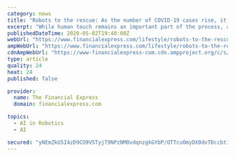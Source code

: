 ```yaml
---
category: news
title: "Robots to the rescue: As the number of COVID-19 cases rise, it’s become important for health workers"
excerpt: "While human touch remains an important part of the process, artificial intelligence is stepping in, too, especially where people can't."
publishedDateTime: 2020-05-02T19:40:00Z
webUrl: "https://www.financialexpress.com/lifestyle/robots-to-the-rescue-as-the-number-of-covid-19-cases-rise-its-become-important-for-health-workers/1946351/"
ampWebUrl: "https://www.financialexpress.com/lifestyle/robots-to-the-rescue-as-the-number-of-covid-19-cases-rise-its-become-important-for-health-workers/1946351/lite/"
cdnAmpWebUrl: "https://www-financialexpress-com.cdn.ampproject.org/c/s/www.financialexpress.com/lifestyle/robots-to-the-rescue-as-the-number-of-covid-19-cases-rise-its-become-important-for-health-workers/1946351/lite/"
type: article
quality: 24
heat: 24
published: false

provider:
  name: The Financial Express
  domain: financialexpress.com

topics:
  - AI in Robotics
  - AI

secured: "yNEmZkU5I4zD9CO9V5TyjT9NPzNM0vdqnzgkGYbP/OTTcuOmyDX0dvTDccbt1ryco4wbAXUO11vw8XODhHoHjP3ame5M7Y5/1T6QIvUiBnR4jOXDYYslnPRt+/Craj3HNhgAzGg5AT1sUqL8CUhV6Fg3McT8saqfYDaYNiWbmpOsuSAQWfJtFUhc38Ia/Dk91dCzHcEdg5KBoCLRkJ3kKZXBx6ZoQfeBLL4bpOpv5nh5FPgwfKkwm0j3fKrivkQkTXBE6GyBMGQedVI7X4NfrbS9k0YnNEapp6MF9oS498HrF5Xfy0oy8D23BH/wf9YE2ALjJlyxExjDjCmP+zgT8phUqlRW72cevD2u3301+t7nGgLbo4GeLZ/+chwPe9xxN9SLwAt4ANLy03aeBu9ADT9O63BUFm6s5NoagC7is5VD3fcOTEk2PEwrQAb5asx0c/EWD+K33ssPlShVUQNkNd+X3+JV9UpkfxRg2d3W+uA=;IPgspoCc37Qk0OLz33RODA=="
---
```


